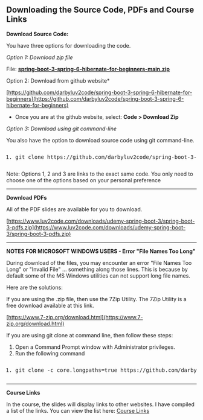 ## Downloading the Source Code, PDFs and Course Links

**Download Source Code:**

You have three options for downloading the code.

_Option 1: Download zip file_

File: [**spring-boot-3-spring-6-hibernate-for-beginners-main.zip**](https://github.com/darbyluv2code/spring-boot-3-spring-6-hibernate-for-beginners/archive/refs/heads/main.zip)

Option 2: Download from github website\*

[https://github.com/darbyluv2code/spring-boot-3-spring-6-hibernate-for-beginners](https://github.com/darbyluv2code/spring-boot-3-spring-6-hibernate-for-beginners)

- Once you are at the github website, select: **Code > Download Zip**

_Option 3: Download using git command-line_

You also have the option to download source code using git command-line.

<pre class="prettyprint linenums prettyprinted" role="presentation"><ol class="linenums"><li class="L0"><p><span class="pln">git clone https</span><span class="pun">:</span><span class="com">//github.com/darbyluv2code/spring-boot-3-spring-6-hibernate-for-beginners</span></p></li></ol></pre>

Note:
Options 1, 2 and 3 are links to the exact same code. You only need to
choose one of the options based on your personal preference

---

**Download PDFs**

All of the PDF slides are available for you to download.

[https://www.luv2code.com/downloads/udemy-spring-boot-3/spring-boot-3-pdfs.zip](https://www.luv2code.com/downloads/udemy-spring-boot-3/spring-boot-3-pdfs.zip)

---

**NOTES FOR MICROSOFT WINDOWS USERS - Error "File Names Too Long"**

During
download of the files, you may encounter an error "File Names Too Long"
or "Invalid File" ... something along those lines. This is because by
default some of the MS Windows utilities can not support long file
names.

Here are the solutions:

If you are using the .zip file, then use the 7Zip Utility. The 7Zip Utility is a free download available at this link.

[https://www.7-zip.org/download.html](https://www.7-zip.org/download.html)

If you are using git clone at command line, then follow these steps:

1. Open a Command Prompt window with Administrator privileges.
2. Run the following command

<pre class="prettyprint linenums prettyprinted" role="presentation"><ol class="linenums"><li class="L0"><p><span class="pln">git clone </span><span class="pun">-</span><span class="pln">c core</span><span class="pun">.</span><span class="pln">longpaths</span><span class="pun">=</span><span class="kwd">true</span><span class="pln"> https</span><span class="pun">:</span><span class="com">//github.com/darbyluv2code/spring-boot-3-spring-6-hibernate-for-beginners.git</span></p></li></ol></pre>

---

**Course Links**

In
the course, the slides will display links to other websites. I have
compiled a list of the links. You can view the list here: [Course Links](https://github.com/darbyluv2code/spring-boot-3-spring-6-hibernate-for-beginners/blob/main/11-appendix/course-links.md)
